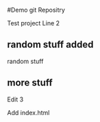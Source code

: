 #Demo git Repositry

Test project 
Line 2

## random stuff added 

random stuff


## more stuff
Edit 3

Add index.html